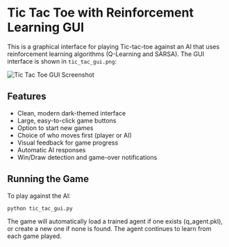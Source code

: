 # Tic Tac Toe with Reinforcement Learning GUI

This is a graphical interface for playing Tic-tac-toe against an AI that uses reinforcement learning algorithms (Q-Learning and SARSA). The GUI interface is shown in `tic_tac_gui.png`:

![Tic Tac Toe GUI Screenshot](tic_tac_gui.png)

## Features

- Clean, modern dark-themed interface
- Large, easy-to-click game buttons
- Option to start new games
- Choice of who moves first (player or AI)
- Visual feedback for game progress
- Automatic AI responses
- Win/Draw detection and game-over notifications

## Running the Game

To play against the AI:

```bash
python tic_tac_gui.py
```

The game will automatically load a trained agent if one exists (q_agent.pkl), or create a new one if none is found. The agent continues to learn from each game played.